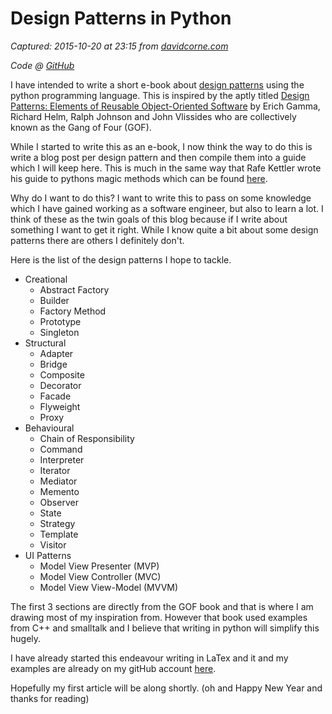 # Design Patterns in Python

_Captured: 2015-10-20 at 23:15 from [davidcorne.com](http://davidcorne.com/2013/01/07/design-patterns-in-python/#more-581)_

_Code @ [GitHub](https://github.com/davidcorne/Design-Patterns-In-Python)_

I have intended to write a short e-book about [design patterns](http://en.wikipedia.org/wiki/Software_design_pattern) using the python programming language. This is inspired by the aptly titled [ Design Patterns: Elements of Reusable Object-Oriented Software](http://en.wikipedia.org/wiki/Design_Patterns_\(book\)) by Erich Gamma, Richard Helm, Ralph Johnson and John Vlissides who are collectively known as the Gang of Four (GOF).

While I started to write this as an e-book, I now think the way to do this is write a blog post per design pattern and then compile them into a guide which I will keep here. This is much in the same way that Rafe Kettler wrote his guide to pythons magic methods which can be found [here](http://www.rafekettler.com/magicmethods.html).

Why do I want to do this? I want to write this to pass on some knowledge which I have gained working as a software engineer, but also to learn a lot. I think of these as the twin goals of this blog because if I write about something I want to get it right. While I know quite a bit about some design patterns there are others I definitely don't.

Here is the list of the design patterns I hope to tackle.

  * Creational
    * Abstract Factory
    * Builder
    * Factory Method
    * Prototype
    * Singleton
  * Structural
    * Adapter
    * Bridge
    * Composite
    * Decorator
    * Facade
    * Flyweight
    * Proxy
  * Behavioural
    * Chain of Responsibility
    * Command
    * Interpreter
    * Iterator
    * Mediator
    * Memento
    * Observer
    * State
    * Strategy
    * Template
    * Visitor
  * UI Patterns
    * Model View Presenter (MVP)
    * Model View Controller (MVC)
    * Model View View-Model (MVVM)

The first 3 sections are directly from the GOF book and that is where I am drawing most of my inspiration from. However that book used examples from C++ and smalltalk and I believe that writing in python will simplify this hugely.

I have already started this endeavour writing in LaTex and it and my examples are already on my gitHub account [here](https://github.com/davidcorne/Design-Patterns-In-Python).

Hopefully my first article will be along shortly. (oh and Happy New Year and thanks for reading)
